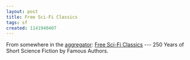 ```yaml
---
layout: post
title: Free Sci-Fi Classics
tags: sf
created: 1141940407
---
```

From somewhere in the [aggregator](http://www.mcdemarco.net/aggregator):  [Free Sci-Fi Classics](http://wondersmith.com/scifi/index.htm) --- 250 Years of
Short Science Fiction by Famous Authors.

